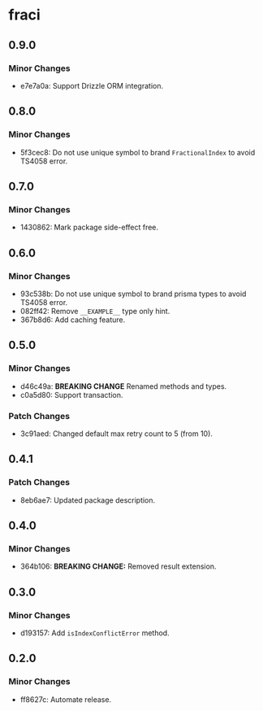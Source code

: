 # fraci

## 0.9.0

### Minor Changes

- e7e7a0a: Support Drizzle ORM integration.

## 0.8.0

### Minor Changes

- 5f3cec8: Do not use unique symbol to brand `FractionalIndex` to avoid TS4058 error.

## 0.7.0

### Minor Changes

- 1430862: Mark package side-effect free.

## 0.6.0

### Minor Changes

- 93c538b: Do not use unique symbol to brand prisma types to avoid TS4058 error.
- 082ff42: Remove `__EXAMPLE__` type only hint.
- 367b8d6: Add caching feature.

## 0.5.0

### Minor Changes

- d46c49a: **BREAKING CHANGE** Renamed methods and types.
- c0a5d80: Support transaction.

### Patch Changes

- 3c91aed: Changed default max retry count to 5 (from 10).

## 0.4.1

### Patch Changes

- 8eb6ae7: Updated package description.

## 0.4.0

### Minor Changes

- 364b106: **BREAKING CHANGE:** Removed result extension.

## 0.3.0

### Minor Changes

- d193157: Add `isIndexConflictError` method.

## 0.2.0

### Minor Changes

- ff8627c: Automate release.
